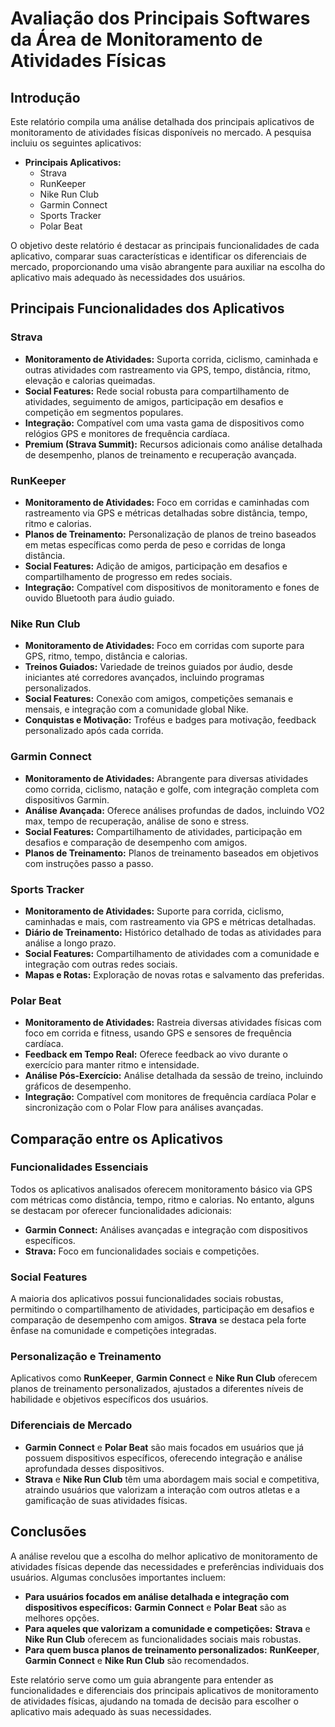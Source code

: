 # Avaliação dos Principais Softwares da Área de Monitoramento de Atividades Físicas

## Introdução

Este relatório compila uma análise detalhada dos principais aplicativos de monitoramento de atividades físicas disponíveis no mercado. A pesquisa incluiu os seguintes aplicativos:

- **Principais Aplicativos:**
  - Strava
  - RunKeeper
  - Nike Run Club
  - Garmin Connect
  - Sports Tracker
  - Polar Beat

O objetivo deste relatório é destacar as principais funcionalidades de cada aplicativo, comparar suas características e identificar os diferenciais de mercado, proporcionando uma visão abrangente para auxiliar na escolha do aplicativo mais adequado às necessidades dos usuários.

## Principais Funcionalidades dos Aplicativos

### Strava

- **Monitoramento de Atividades:** Suporta corrida, ciclismo, caminhada e outras atividades com rastreamento via GPS, tempo, distância, ritmo, elevação e calorias queimadas.
- **Social Features:** Rede social robusta para compartilhamento de atividades, seguimento de amigos, participação em desafios e competição em segmentos populares.
- **Integração:** Compatível com uma vasta gama de dispositivos como relógios GPS e monitores de frequência cardíaca.
- **Premium (Strava Summit):** Recursos adicionais como análise detalhada de desempenho, planos de treinamento e recuperação avançada.

### RunKeeper

- **Monitoramento de Atividades:** Foco em corridas e caminhadas com rastreamento via GPS e métricas detalhadas sobre distância, tempo, ritmo e calorias.
- **Planos de Treinamento:** Personalização de planos de treino baseados em metas específicas como perda de peso e corridas de longa distância.
- **Social Features:** Adição de amigos, participação em desafios e compartilhamento de progresso em redes sociais.
- **Integração:** Compatível com dispositivos de monitoramento e fones de ouvido Bluetooth para áudio guiado.

### Nike Run Club

- **Monitoramento de Atividades:** Foco em corridas com suporte para GPS, ritmo, tempo, distância e calorias.
- **Treinos Guiados:** Variedade de treinos guiados por áudio, desde iniciantes até corredores avançados, incluindo programas personalizados.
- **Social Features:** Conexão com amigos, competições semanais e mensais, e integração com a comunidade global Nike.
- **Conquistas e Motivação:** Troféus e badges para motivação, feedback personalizado após cada corrida.

### Garmin Connect

- **Monitoramento de Atividades:** Abrangente para diversas atividades como corrida, ciclismo, natação e golfe, com integração completa com dispositivos Garmin.
- **Análise Avançada:** Oferece análises profundas de dados, incluindo VO2 max, tempo de recuperação, análise de sono e stress.
- **Social Features:** Compartilhamento de atividades, participação em desafios e comparação de desempenho com amigos.
- **Planos de Treinamento:** Planos de treinamento baseados em objetivos com instruções passo a passo.

### Sports Tracker

- **Monitoramento de Atividades:** Suporte para corrida, ciclismo, caminhadas e mais, com rastreamento via GPS e métricas detalhadas.
- **Diário de Treinamento:** Histórico detalhado de todas as atividades para análise a longo prazo.
- **Social Features:** Compartilhamento de atividades com a comunidade e integração com outras redes sociais.
- **Mapas e Rotas:** Exploração de novas rotas e salvamento das preferidas.

### Polar Beat

- **Monitoramento de Atividades:** Rastreia diversas atividades físicas com foco em corrida e fitness, usando GPS e sensores de frequência cardíaca.
- **Feedback em Tempo Real:** Oferece feedback ao vivo durante o exercício para manter ritmo e intensidade.
- **Análise Pós-Exercício:** Análise detalhada da sessão de treino, incluindo gráficos de desempenho.
- **Integração:** Compatível com monitores de frequência cardíaca Polar e sincronização com o Polar Flow para análises avançadas.

## Comparação entre os Aplicativos

### Funcionalidades Essenciais

Todos os aplicativos analisados oferecem monitoramento básico via GPS com métricas como distância, tempo, ritmo e calorias. No entanto, alguns se destacam por oferecer funcionalidades adicionais:

- **Garmin Connect:** Análises avançadas e integração com dispositivos específicos.
- **Strava:** Foco em funcionalidades sociais e competições.

### Social Features

A maioria dos aplicativos possui funcionalidades sociais robustas, permitindo o compartilhamento de atividades, participação em desafios e comparação de desempenho com amigos. **Strava** se destaca pela forte ênfase na comunidade e competições integradas.

### Personalização e Treinamento

Aplicativos como **RunKeeper**, **Garmin Connect** e **Nike Run Club** oferecem planos de treinamento personalizados, ajustados a diferentes níveis de habilidade e objetivos específicos dos usuários.

### Diferenciais de Mercado

- **Garmin Connect** e **Polar Beat** são mais focados em usuários que já possuem dispositivos específicos, oferecendo integração e análise aprofundada desses dispositivos.
- **Strava** e **Nike Run Club** têm uma abordagem mais social e competitiva, atraindo usuários que valorizam a interação com outros atletas e a gamificação de suas atividades físicas.

## Conclusões

A análise revelou que a escolha do melhor aplicativo de monitoramento de atividades físicas depende das necessidades e preferências individuais dos usuários. Algumas conclusões importantes incluem:

- **Para usuários focados em análise detalhada e integração com dispositivos específicos:** **Garmin Connect** e **Polar Beat** são as melhores opções.
- **Para aqueles que valorizam a comunidade e competições:** **Strava** e **Nike Run Club** oferecem as funcionalidades sociais mais robustas.
- **Para quem busca planos de treinamento personalizados:** **RunKeeper**, **Garmin Connect** e **Nike Run Club** são recomendados.

Este relatório serve como um guia abrangente para entender as funcionalidades e diferenciais dos principais aplicativos de monitoramento de atividades físicas, ajudando na tomada de decisão para escolher o aplicativo mais adequado às suas necessidades.
